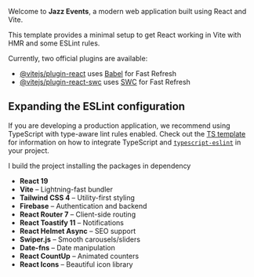 
Welcome to **Jazz Events**, a modern web application built using React and Vite.

This template provides a minimal setup to get React working in Vite with HMR and some ESLint rules.

Currently, two official plugins are available:

- [@vitejs/plugin-react](https://github.com/vitejs/vite-plugin-react/blob/main/packages/plugin-react) uses [Babel](https://babeljs.io/) for Fast Refresh
- [@vitejs/plugin-react-swc](https://github.com/vitejs/vite-plugin-react/blob/main/packages/plugin-react-swc) uses [SWC](https://swc.rs/) for Fast Refresh

## Expanding the ESLint configuration

If you are developing a production application, we recommend using TypeScript with type-aware lint rules enabled. Check out the [TS template](https://github.com/vitejs/vite/tree/main/packages/create-vite/template-react-ts) for information on how to integrate TypeScript and [`typescript-eslint`](https://typescript-eslint.io) in your project.

I build the project installing the packages in dependency

- **React 19**
- **Vite** – Lightning-fast bundler
- **Tailwind CSS 4** – Utility-first styling
- **Firebase** – Authentication and backend
- **React Router 7** – Client-side routing
- **React Toastify 11** – Notifications
- **React Helmet Async** – SEO support
- **Swiper.js** – Smooth carousels/sliders
- **Date-fns** – Date manipulation
- **React CountUp** – Animated counters
- **React Icons** – Beautiful icon library
